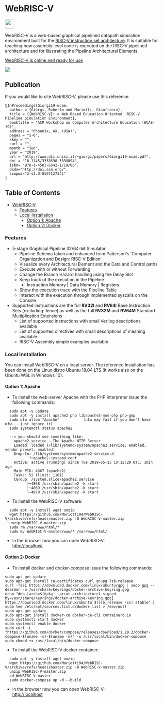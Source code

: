 # WebRISC-V
[<img height="30" src="https://github.com/Mariotti94/WebRISC-V/blob/master/docs/version.png?raw=true"/>](https://github.com/Mariotti94/WebRISC-V/blob/master/docs/CHANGELOG.md)

WebRISC-V is a web-based graphical pipelined datapath simulation environment built for the [RISC-V instruction set architecture](https://content.riscv.org/wp-content/uploads/2017/05/riscv-spec-v2.2.pdf).
It is suitable for teaching how assembly level code is executed on the RISC-V pipelined architecture and for illustrating the Pipeline Architectural Elements.

[WebRISC-V is online and ready for use](http://www.dii.unisi.it/~giorgi/WebRISC-V)

<img src="https://github.com/Mariotti94/WebRISC-V/blob/master/docs/intro.png?raw=true"/>

## Publication

If you would like to cite WebRISC-V, please use this reference:

```
@InProceedings{Giorgi19-wcae,
  author = {Giorgi, Roberto and Mariotti, Gianfranco},
  title = {{WebRISC-V}: a Web-Based Education-Oriented  RISC-V Pipeline Simulation Environment},
  booktitle = "ACM Workshop on Computer Architecture Education (WCAE-19)",
  address = "Phoenix, AX, (USA)",
  pages = "1-6",
  rkey = "",
  surl = "",
  month = "jun",
  year = "2019",
  url = "http://www.dii.unisi.it/~giorgi/papers/Giorgi19-wcae.pdf",
  doi = "10.1145/3338698.3338894",
  isbn= "978-1-4503-6842-1/19/06",
  dxdo="http://doi.acm.org/",
  scopus="2-s2.0-8507127341"
}
```

## Table of Contents
- [WebRISC-V](#webrisc-v)
  - [Features](#features)
  - [Local Installation](#local-installation)
    - [Option 1: Apache](#option-1-apache)
    - [Option 2: Docker](#option-2-docker)

### Features

* 5-stage Graphical Pipeline 32/64-bit Simulator
  * Pipeline Schema taken and enhanced from Patterson's 'Computer Organization and Design: RISC-V Edition'
  * Visualize every Architectural Element and the Data and Control paths
  * Execute with or without Forwarding
  * Change the Branch Hazard handling using the Delay Slot
  * Keep track of the execution in the Pipeline
    * Instruction Memory | Data Memory | Registers
  * Show the execution trace with the Pipeline Table
  * Interact with the execution through implemented syscalls on the Console
* Supported instructions are the full **RV32I** and **RV64I** Base Instruction Sets (excluding: fence) as well as the full **RV32M** and **RV64M** Standard Multiplication Extensions
  * List of supported instructions with small Verilog descriptions available
  * List of supported directives with small descriptions of meaning available
  * RISC-V Assembly simple examples available

### Local Installation

You can install WebRISC-V on a local server.
The reference Installation has been done on the Linux distro Ubuntu 18.04 LTS
(it works also on the Ubuntu WSL in Windows 10).

#### Option 1: Apache

* To install the web-server Apache with the PHP interpreter issue the following commands:
```
  sudo apt -y update
  sudo apt -y install apache2 php libapache2-mod-php php-gmp
  sudo ufw allow "Apache"           (ufw may fail if you don't have ufw... just ignore it)
  sudo systemctl status apache2

  --> you should see something like:
    apache2.service - The Apache HTTP Server
    Loaded: loaded (/lib/systemd/system/apache2.service; enabled; vendor preset: enabled)
    Drop-In: /lib/systemd/system/apache2.service.d
           └─apache2-systemd.conf
    Active: active (running) since Tue 2019-05-15 10:12:29 UTC; 1min ago
    Main PID: 4867 (apache2)
    Tasks: 52 (limit: 1101)
    CGroup: /system.slice/apache2.service
          ├─4868 /usr/sbin/apache2 -k start
          ├─4869 /usr/sbin/apache2 -k start
          └─4870 /usr/sbin/apache2 -k start
```
* To install the WebRISC-V software:
```
  sudo apt -y install wget unzip
  wget https://github.com/Mariotti94/WebRISC-V/archive/refs/heads/master.zip -O WebRISC-V-master.zip
  unzip WebRISC-V-master.zip
  sudo rm /var/www/html/*
  sudo mv WebRISC-V-master/www/* /var/www/html/
```
* In the browser now you can open WebRISC-V: \
[http://localhost](http://localhost)

#### Option 2: Docker

* To install docker and docker-compose issue the following commands:
```
sudo apt-get update
sudo apt-get install ca-certificates curl gnupg lsb-release
curl -fsSL https://download.docker.com/linux/ubuntu/gpg | sudo gpg --dearmor -o /usr/share/keyrings/docker-archive-keyring.gpg
echo "deb [arch=$(dpkg --print-architecture) signed-by=/usr/share/keyrings/docker-archive-keyring.gpg] https://download.docker.com/linux/ubuntu $(lsb_release -cs) stable" | sudo tee /etc/apt/sources.list.d/docker.list > /dev/null
sudo apt-get update
sudo apt-get install docker-ce docker-ce-cli containerd.io
sudo systemctl start docker
sudo systemctl enable docker
sudo curl -L "https://github.com/docker/compose/releases/download/1.29.2/docker-compose-$(uname -s)-$(uname -m)" -o /usr/local/bin/docker-compose
sudo chmod +x /usr/local/bin/docker-compose
```
* To install the WebRISC-V docker container:
```
  sudo apt -y install wget unzip
  wget https://github.com/Mariotti94/WebRISC-V/archive/refs/heads/master.zip -O WebRISC-V-master.zip
  unzip WebRISC-V-master.zip
  cd WebRISC-V-master
  sudo docker-compose up -d --build
```
* In the browser now you can open WebRISC-V: \
[http://localhost](http://localhost)
